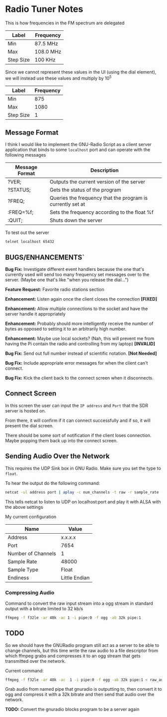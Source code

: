 # Radio Tuner Notes

This is how frequencies in the FM spectrum are delegated

| Label     | Frequency |
| --------- | --------- |
| Min       | 87.5 MHz  |
| Max       | 108.0 MHz |
| Step Size | 100 KHz   |

Since we cannot represent these values in the UI (using the dial element), we will instead use these values and multiply by $10^5$

| Label     | Frequency |
| --------- | --------- |
| Min       | 875       |
| Max       | 1080      |
| Step Size | 1         |

## Message Format
I think I would like to implement the GNU-Radio Script as a client server application that binds to some `localhost` port and can operate with the following messages

| Message Format | Description                                                |
| -------------- | ---------------------------------------------------------- |
| ?VER;          | Outputs the current version of the server                  |
| ?STATUS;       | Gets the status of the program                             |
| ?FREQ;         | Queries the frequency that the program is currently set at |
| :FREQ=%f;      | Sets the frequency according to the float %f               |
| :QUIT;         | Shuts down the server                                      |

To test out the server

```bash
telnet localhost 65432
```



## BUGS/ENHANCEMENTS`

**Bug Fix:** Investigate different event handlers because the one that's currently used will send too many frequency set messages over to the server. (Maybe one that's like "when you release the dial...")

**Feature Request:** Favorite radio stations section

**Enhancement:** Listen again once the client closes the connection **[FIXED]**

**Enhancement:** Allow multiple connections to the socket and have the server handle it appropriately

**Enhancement:** Probably should more intelligently receive the number of bytes as opposed to setting it to an arbitrarily high number.

**Enhancement:** Maybe use local sockets? (Nah, this will prevent me from having the Pi contain the radio and controlling from my laptop) **[INVALID]**

**Bug Fix:** Send out full number instead of scientific notation. **[Not Needed]**

**Bug Fix:** Include appropriate error messages for when the client can't connect.

**Bug Fix:** Kick the client back to the connect screen when it disconnects.

## Connect Screen

In this screen the user can input the `IP address` and `Port` that the SDR server is hosted on.

From there, it will confirm if it can connect successfully and if so, it will present the dial screen.

There should be some sort of notification if the client loses connection. Maybe popping them back up into the connect screen.

## Sending Audio Over the Network

This requires the UDP Sink box in GNU Radio. Make sure you set the type to `float`.

To hear the output do the following command:

```bash
netcat -ul address port | aplay -c num_channels -t raw -r sample_rate -f FLOAT_LE -
```

This tells netcat to listen to UDP on localhost:port and play it with ALSA with the above settings

My current configuration

| Name               | Value         |
| ------------------ | ------------- |
| Address            | x.x.x.x       |
| Port               | 7654          |
| Number of Channels | 1             |
| Sample Rate        | 48000         |
| Sample Type        | Float         |
| Endiness           | Little Endian |

### Compressing Audio

Command to convert the raw input stream into a ogg stream in standard output with a bitrate limited to 32 kb/s

```bash
ffmpeg -f f32le -ar 48k -ac 1 -i pipe:0 -f ogg -ab 32k pipe:1
```



## TODO

So we should have the GNURadio program still act as a server to be able to change channels, but this time write the raw audio to a file descriptor from which ffmpeg grabs and compresses it to an ogg stream that gets transmitted over the network.

Current command:

```bash
ffmpeg -f f32le -ar 48k -ac  1 -i pipe:0 -f ogg -ab 32k pipe:1 < raw_audio_pipe | nc -l 127.0.0.1 6003
```

Grab audio from named pipe that gnuradio is outputting to, then convert it to ogg and compress it with a 32k bitrate and then send that audio over the network.



**TODO:** Convert the gnuradio blocks program to be a server again